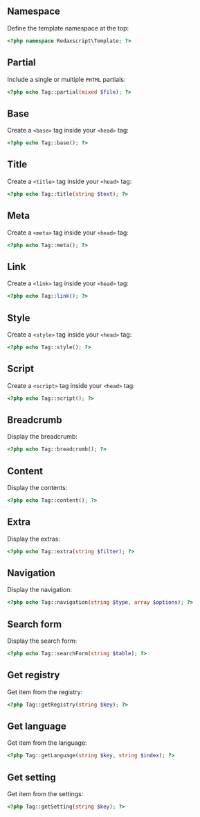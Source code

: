Namespace
---------

Define the template namespace at the top:

```php
<?php namespace Redaxscript\Template; ?>
```


Partial
-------

Include a single or multiple `PHTML` partials:

```php
<?php echo Tag::partial(mixed $file); ?>
```


Base
----

Create a `<base>` tag inside your `<head>` tag:

```php
<?php echo Tag::base(); ?>
```


Title
-----

Create a `<title>` tag inside your `<head>` tag:

```php
<?php echo Tag::title(string $text); ?>
```


Meta
----

Create a `<meta>` tag inside your `<head>` tag:

```php
<?php echo Tag::meta(); ?>
```


Link
----

Create a `<link>` tag inside your `<head>` tag:

```php
<?php echo Tag::link(); ?>
```


Style
-----

Create a `<style>` tag inside your `<head>` tag:

```php
<?php echo Tag::style(); ?>
```


Script
------

Create a `<script>` tag inside your `<head>` tag:

```php
<?php echo Tag::script(); ?>
```


Breadcrumb
----------

Display the breadcrumb:

```php
<?php echo Tag::breadcrumb(); ?>
```


Content
-------

Display the contents:

```php
<?php echo Tag::content(); ?>
```


Extra
-----

Display the extras:

```php
<?php echo Tag::extra(string $filter); ?>
```


Navigation
----------

Display the navigation:

```php
<?php echo Tag::navigation(string $type, array $options); ?>
```


Search form
-----------

Display the search form:

```php
<?php echo Tag::searchForm(string $table); ?>
```


Get registry
------------

Get item from the registry:

```php
<?php Tag::getRegistry(string $key); ?>
```


Get language
------------

Get item from the language:

```php
<?php Tag::getLanguage(string $key, string $index); ?>
```


Get setting
-----------

Get item from the settings:

```php
<?php Tag::getSetting(string $key); ?>
```

